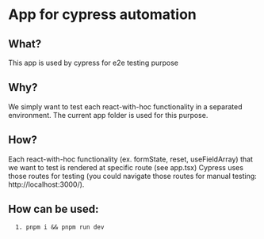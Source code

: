 # App for cypress automation
## What?
This app is used by cypress for e2e testing purpose

## Why?
We simply want to test each react-with-hoc functionality in a separated environment.
The current app folder is used for this purpose.

## How?
Each react-with-hoc functionality (ex. formState, reset, useFieldArray) that we want to test is rendered at specific route (see app.tsx)
Cypress uses those routes for testing (you could navigate those routes for manual testing: http://localhost:3000/).
## How can be used:

```
  1. pnpm i && pnpm run dev
```
